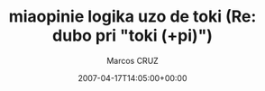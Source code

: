 ---
title: 'miaopinie logika uzo de toki (Re: dubo pri "toki (+pi)")'
posts: 10
hash: 't714'
author: 'Marcos CRUZ'
date: 2007-04-17T14:05:00+00:00
sources:
  - http://forums.tokipona.org/viewtopic.php%3Ft=714.html
---